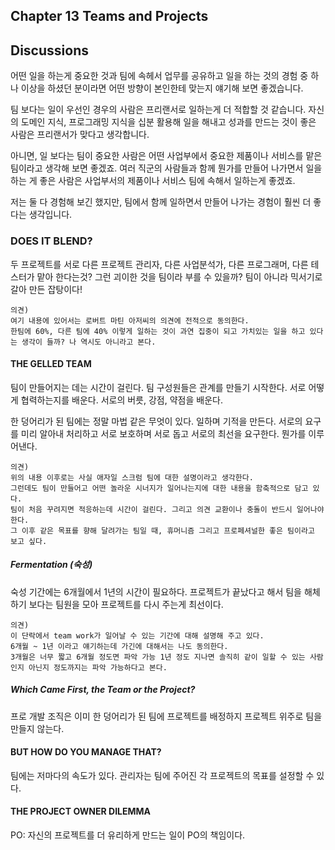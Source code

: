 ## Chapter 13 Teams and Projects

## Discussions

어떤 일을 하는게 중요한 것과 팀에 속헤서 업무를 공유하고 일을 하는 것의 경험 중 하나 이상을 하셨던 분이라면 어떤 방향이 본인한테 맞는지 얘기해 보면 좋겠습니다.

팀 보다는 일이 우선인 경우의 사람은 프리랜서로 일하는게 더 적합할 것 같습니다. 자신의 도메인 지식, 프로그래밍 지식을 십분 활용해 일을 해내고 성과를 만드는 것이 좋은 사람은 프리랜서가 맞다고 생각합니다.

아니면, 일 보다는 팀이 중요한 사람은 어떤 사업부에서 중요한 제품이나 서비스를 맡은 팀이라고 생각해 보면 좋겠죠. 여러 직군의 사람들과 함께 뭔가를 만들어 나가면서 일을 하는 게 좋은 사람은 사업부서의 제품이나 서비스 팀에 속해서 일하는게 좋겠죠.

저는 둘 다 경험해 보긴 했지만, 팀에서 함께 일하면서 만들어 나가는 경험이 훨씬 더 좋다는 생각입니다.

### DOES IT BLEND?

두 프로젝트를 서로 다른 프로젝트 관리자, 다른 사업분석가, 다른 프로그래머, 다른 테스터가 맡아 한다는것? 그런 괴이한 것을 팀이라 부를 수 있을까? 팀이 아니라 믹서기로 갈아 만든 잡탕이다!

```
의견)
여기 내용에 있어서는 로버트 마틴 아저씨의 의견에 전적으로 동의한다.
한팀에 60%, 다른 팀에 40% 이렇게 일하는 것이 과연 집중이 되고 가치있는 일을 하고 있다는 생각이 들까? 나 역시도 아니라고 본다.
```

#### THE GELLED TEAM

팀이 만들어지는 데는 시간이 걸린다.
팀 구성원들은 관계를 만들기 시작한다.
서로 어떻게 협력하는지를 배운다.
서로의 버릇, 강점, 약점을 배운다.

한 덩어리가 된 팀에는 정말 마법 같은 무엇이 있다.
일하며 기적을 만든다.
서로의 요구를 미리 알아내 처리하고 서로 보호하며 서로 돕고 서로의 최선을 요구한다.
뭔가를 이루어낸다.

```
의견)
위의 내용 이후로는 사실 애자일 스크럼 팀에 대한 설명이라고 생각한다.
그런데도 팀이 만들어고 어떤 놀라운 시너지가 일어나는지에 대한 내용을 함축적으로 담고 있다.
팀이 처음 꾸려지면 적응하는데 시간이 걸린다. 그리고 의견 교환이나 충돌이 반드시 일어나야 한다.
그 이후 같은 목표를 향해 달려가는 팀일 때, 휴머니즘 그리고 프로페셔널한 좋은 팀이라고 보고 싶다.
```

##### Fermentation (숙성)

숙성 기간에는 6개월에서 1년의 시간이 필요하다.
프로젝트가 끝났다고 해서 팀을 해체하기 보다는 팀원을 모아 프로젝트를 다시 주는게 최선이다.

```
의견)
이 단락에서 team work가 일어날 수 있는 기간에 대해 설명해 주고 있다.
6개월 ~ 1년 이라고 얘기하는데 가긴에 대해서는 나도 동의한다.
3개월은 너무 짧고 6개월 정도면 파악 가능 1년 정도 지나면 솔직히 같이 일할 수 있는 사람인지 아닌지 정도까지는 파악 가능하다고 본다.
```

##### Which Came First, the Team or the Project?

프로 개발 조직은 이미 한 덩어리가 된 팀에 프로젝트를 배정하지 프로젝트 위주로 팀을 만들지 않는다.

#### BUT HOW DO YOU MANAGE THAT?

팀에는 저마다의 속도가 있다.
관리자는 팀에 주어진 각 프로젝트의 목표를 설정할 수 있다.

#### THE PROJECT OWNER DILEMMA

PO: 자신의 프로젝트를 더 유리하게 만드는 일이 PO의 책임이다.